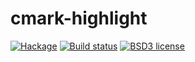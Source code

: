# cmark-highlight

[![Hackage](https://img.shields.io/hackage/v/cmark-highlight.svg)](https://hackage.haskell.org/package/cmark-highlight)
[![Build status](https://secure.travis-ci.org/aelve/cmark-highlight.svg)](https://travis-ci.org/aelve/cmark-highlight)
[![BSD3 license](https://img.shields.io/badge/license-BSD3-blue.svg)](https://github.com/aelve/cmark-highlight/blob/master/LICENSE)

